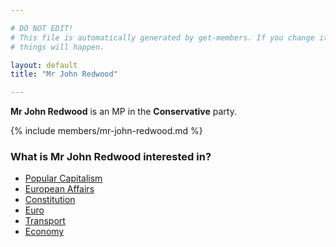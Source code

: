 ```yaml
---

# DO NOT EDIT!
# This file is automatically generated by get-members. If you change it, bad
# things will happen.

layout: default
title: "Mr John Redwood"

---
```


**Mr John Redwood** is an MP in the **Conservative** party.

{% include members/mr-john-redwood.md %}

### What is Mr John Redwood interested in?


* [Popular Capitalism](/interests/popular-capitalism.html)
* [European Affairs](/interests/european-affairs.html)
* [Constitution](/interests/constitution.html)
* [Euro](/interests/euro.html)
* [Transport](/interests/transport.html)
* [Economy](/interests/economy.html)
